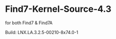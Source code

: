Find7-Kernel-Source-4.3
=======================
for both Find7 & Find7A

Build: LNX.LA.3.2.5-00210-8x74.0-1 
